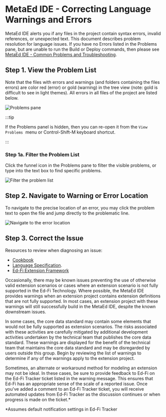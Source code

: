 # MetaEd IDE - Correcting Language Warnings and Errors

MetaEd IDE alerts you if any files in the project contain syntax errors, invalid
references, or unexpected text. This document describes problem resolution for
language issues. If you have no Errors listed in the Problems pane, but are
unable to run the Build or Deploy commands, then please see [MetaEd IDE - Common
Problems and
Troubleshooting](./common-problems-and-troubleshooting.md).

## Step 1. View the Problem List

Note that the files with errors and warnings (and folders containing the files
errors) are color red (error) or gold (warning) in the tree view (note: gold is
difficult to see in light themes). All errors in all files of the project are
listed below.

![Problems pane](https://edfidocs.blob.core.windows.net/$web/img/reference/metaed/problems-pane.png)

:::tip

If the Problems panel is hidden, then you can re-open it from the `View
Problems`  menu or Control-Shift-M keyboard shortcut.

:::

### Step 1a. Filter the Problem List

Click the funnel icon in the Problems pane to filter the visible problems, or
type into the text box to find specific problems.

![Filter the problem list](https://edfidocs.blob.core.windows.net/$web/img/reference/metaed/show-warnings.png)

## Step 2. Navigate to Warning or Error Location

To navigate to the precise location of an error, you may click the problem text
to open the file and jump directly to the problematic line.

![Navigate to the error location](https://edfidocs.blob.core.windows.net/$web/img/reference/metaed/warning-detail.png)

## Step 3. Correct the Issue

Resources to review when diagnosing an issue:

* [Cookbook](../cookbook/readme.mdx)
* [Language Specification](../language-specification/readme.md).
* [Ed-Fi Extension
  Framework](../../1-data-exchange/data-standard/extension-framework.md)

Occasionally, there may be known issues preventing the use of otherwise valid
extension scenarios or cases where an extension scenario is not fully supported
in the Ed-Fi Technology. Where possible, the MetaEd IDE provides warnings when
an extension project contains extension definitions that are not fully
supported. In most cases, an extension project with these warnings will still
successfully build in the MetaEd IDE, despite the known downstream issues.

In some cases, the core data standard may contain some elements that would not
be fully supported as extension scenarios. The risks associated with these
activities are carefully mitigated by additional development activities
undertaken by the technical team that publishes the core data standard. These
warnings are displayed for the benefit of the technical team that maintains the
core data standard and may be disregarded by users outside this group. Begin by
reviewing the list of warnings to determine if any of the warnings apply to the
extension project.

Sometimes, an alternate or workaround method for modeling an extension may not
be ideal. In these cases, be sure to provide feedback to Ed-Fi on the Ed-Fi
Tracker ticket listed in the warning message. This ensures that Ed-Fi has an
appropriate sense of the scale of a reported issue. Once you've added a comment
to an Ed-Fi Tracker ticket, you will receive automated updates from Ed-Fi
Tracker as the discussion continues or when progress is made on the ticket.\*

\*Assumes default notification settings in Ed-Fi Tracker
